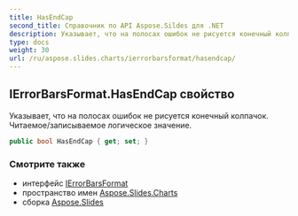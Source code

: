 ```yaml
---
title: HasEndCap
second_title: Справочник по API Aspose.Sildes для .NET
description: Указывает, что на полосах ошибок не рисуется конечный колпачок. Читаемое/записываемое логическое значение.
type: docs
weight: 30
url: /ru/aspose.slides.charts/ierrorbarsformat/hasendcap/
---
```


## IErrorBarsFormat.HasEndCap свойство

Указывает, что на полосах ошибок не рисуется конечный колпачок. Читаемое/записываемое логическое значение.

```csharp
public bool HasEndCap { get; set; }
```

### Смотрите также

* интерфейс [IErrorBarsFormat](../../ierrorbarsformat)
* пространство имен [Aspose.Slides.Charts](../../ierrorbarsformat)
* сборка [Aspose.Slides](../../../)

<!-- DO NOT EDIT: сгенерировано xmldocmd для Aspose.Slides.dll -->